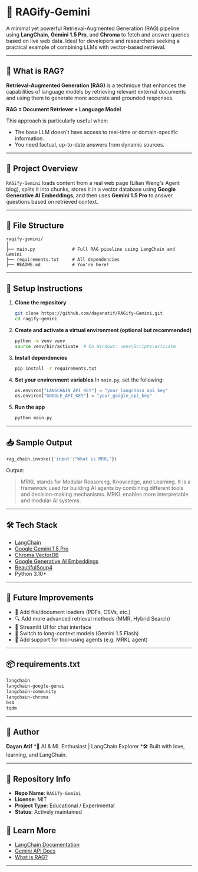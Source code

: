 
# 🌟 RAGify-Gemini

A minimal yet powerful Retrieval-Augmented Generation (RAG) pipeline using **LangChain**, **Gemini 1.5 Pro**, and **Chroma** to fetch and answer queries based on live web data. Ideal for developers and researchers seeking a practical example of combining LLMs with vector-based retrieval.

---

## 📌 What is RAG?

**Retrieval-Augmented Generation (RAG)** is a technique that enhances the capabilities of language models by retrieving relevant external documents and using them to generate more accurate and grounded responses.

**RAG = Document Retriever + Language Model**

This approach is particularly useful when:
- The base LLM doesn't have access to real-time or domain-specific information.
- You need factual, up-to-date answers from dynamic sources.

---

## 🚀 Project Overview

`RAGify-Gemini` loads content from a real web page (Lilian Weng's Agent blog), splits it into chunks, stores it in a vector database using **Google Generative AI Embeddings**, and then uses **Gemini 1.5 Pro** to answer questions based on retrieved context.

---

## 📁 File Structure

```plaintext
ragify-gemini/
│
├── main.py              # Full RAG pipeline using LangChain and Gemini
├── requirements.txt     # All dependencies
├── README.md            # You're here!
````

---

## 🔧 Setup Instructions

1. **Clone the repository**

   ```bash
   git clone https://github.com/dayanatif/RAGify-Gemini.git
   cd ragify-gemini
   ```

2. **Create and activate a virtual environment (optional but recommended)**

   ```bash
   python -m venv venv
   source venv/bin/activate  # On Windows: venv\Scripts\activate
   ```

3. **Install dependencies**

   ```bash
   pip install -r requirements.txt
   ```

4. **Set your environment variables**
   In `main.py`, set the following:

   ```python
   os.environ["LANGCHAIN_API_KEY"] = "your_langchain_api_key"
   os.environ["GOOGLE_API_KEY"] = "your_google_api_key"
   ```

5. **Run the app**

   ```bash
   python main.py
   ```

---

## 📥 Sample Output

```python
rag_chain.invoke({'input':"What is MRKL"})
```

Output:

> MRKL stands for Modular Reasoning, Knowledge, and Learning. It is a framework used for building AI agents by combining different tools and decision-making mechanisms. MRKL enables more interpretable and modular AI systems.

---

## 🛠️ Tech Stack

* [LangChain](https://www.langchain.com/)
* [Google Gemini 1.5 Pro](https://deepmind.google/technologies/gemini/)
* [Chroma VectorDB](https://www.trychroma.com/)
* [Google Generative AI Embeddings](https://ai.google.dev/)
* [BeautifulSoup4](https://www.crummy.com/software/BeautifulSoup/)
* Python 3.10+

---

## 🌱 Future Improvements

* 🔄 Add file/document loaders (PDFs, CSVs, etc.)
* 🔍 Add more advanced retrieval methods (MMR, Hybrid Search)
* 💬 Streamlit UI for chat interface
* 🧠 Switch to long-context models (Gemini 1.5 Flash)
* 🧩 Add support for tool-using agents (e.g. MRKL agent)

---

## 📦 requirements.txt

```txt
langchain
langchain-google-genai
langchain-community
langchain-chroma
bs4
tqdm
```

---

## 🤖 Author

**Dayan Atif**
*📍 AI & ML Enthusiast | LangChain Explorer
*🛠️ Built with love, learning, and LangChain.

---

## 📌 Repository Info

* **Repo Name**: `RAGify-Gemini`
* **License**: MIT
* **Project Type**: Educational / Experimental
* **Status**: Actively maintained


## 🧠 Learn More

* [LangChain Documentation](https://docs.langchain.com/)
* [Gemini API Docs](https://ai.google.dev/)
* [What is RAG?](https://www.pinecone.io/learn/retrieval-augmented-generation/)

---


